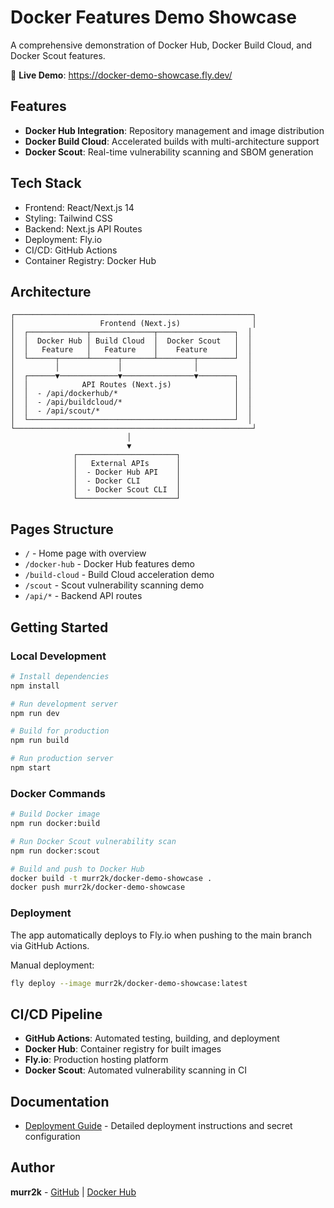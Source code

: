 # Docker Features Demo Showcase

A comprehensive demonstration of Docker Hub, Docker Build Cloud, and Docker Scout features.

🚀 **Live Demo**: https://docker-demo-showcase.fly.dev/

## Features

- **Docker Hub Integration**: Repository management and image distribution
- **Docker Build Cloud**: Accelerated builds with multi-architecture support
- **Docker Scout**: Real-time vulnerability scanning and SBOM generation

## Tech Stack

- Frontend: React/Next.js 14
- Styling: Tailwind CSS
- Backend: Next.js API Routes
- Deployment: Fly.io
- CI/CD: GitHub Actions
- Container Registry: Docker Hub

## Architecture

```
┌─────────────────────────────────────────────────────┐
│                   Frontend (Next.js)                │
│  ┌─────────────┬──────────────┬─────────────────┐  │
│  │  Docker Hub │ Build Cloud  │  Docker Scout   │  │
│  │   Feature   │   Feature    │    Feature      │  │
│  └──────┬──────┴──────┬───────┴────────┬────────┘  │
│         │             │                │           │
│  ┌──────▼─────────────▼────────────────▼────────┐  │
│  │            API Routes (Next.js)              │  │
│  │  - /api/dockerhub/*                          │  │
│  │  - /api/buildcloud/*                         │  │
│  │  - /api/scout/*                              │  │
│  └──────────────────────────────────────────────┘  │
└─────────────────────────────────────────────────────┘
                          │
                          ▼
              ┌──────────────────────┐
              │   External APIs      │
              │  - Docker Hub API    │
              │  - Docker CLI        │
              │  - Docker Scout CLI  │
              └──────────────────────┘
```

## Pages Structure

- `/` - Home page with overview
- `/docker-hub` - Docker Hub features demo
- `/build-cloud` - Build Cloud acceleration demo
- `/scout` - Scout vulnerability scanning demo
- `/api/*` - Backend API routes

## Getting Started

### Local Development

```bash
# Install dependencies
npm install

# Run development server
npm run dev

# Build for production
npm run build

# Run production server
npm start
```

### Docker Commands

```bash
# Build Docker image
npm run docker:build

# Run Docker Scout vulnerability scan
npm run docker:scout

# Build and push to Docker Hub
docker build -t murr2k/docker-demo-showcase .
docker push murr2k/docker-demo-showcase
```

### Deployment

The app automatically deploys to Fly.io when pushing to the main branch via GitHub Actions.

Manual deployment:
```bash
fly deploy --image murr2k/docker-demo-showcase:latest
```

## CI/CD Pipeline

- **GitHub Actions**: Automated testing, building, and deployment
- **Docker Hub**: Container registry for built images
- **Fly.io**: Production hosting platform
- **Docker Scout**: Automated vulnerability scanning in CI

## Documentation

- [Deployment Guide](docs/DEPLOYMENT.md) - Detailed deployment instructions and secret configuration

## Author

**murr2k** - [GitHub](https://github.com/murr2k) | [Docker Hub](https://hub.docker.com/u/murr2k)